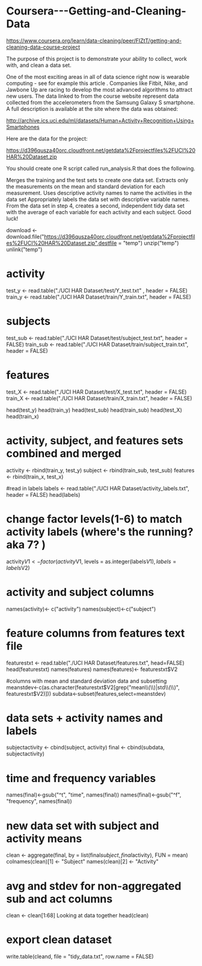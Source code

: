 # Coursera---Getting-and-Cleaning-Data

https://www.coursera.org/learn/data-cleaning/peer/FIZtT/getting-and-cleaning-data-course-project

The purpose of this project is to demonstrate your ability to collect, work with, and clean a data set.

One of the most exciting areas in all of data science right now is wearable computing - see for example this article . Companies like Fitbit, Nike, and Jawbone Up are racing to develop the most advanced algorithms to attract new users. The data linked to from the course website represent data collected from the accelerometers from the Samsung Galaxy S smartphone. A full description is available at the site where the data was obtained:

http://archive.ics.uci.edu/ml/datasets/Human+Activity+Recognition+Using+Smartphones

Here are the data for the project:

https://d396qusza40orc.cloudfront.net/getdata%2Fprojectfiles%2FUCI%20HAR%20Dataset.zip

You should create one R script called run_analysis.R that does the following.

Merges the training and the test sets to create one data set.
Extracts only the measurements on the mean and standard deviation for each measurement.
Uses descriptive activity names to name the activities in the data set
Appropriately labels the data set with descriptive variable names.
From the data set in step 4, creates a second, independent tidy data set with the average of each variable for each activity and each subject.
Good luck!


download <- download.file("https://d396qusza40orc.cloudfront.net/getdata%2Fprojectfiles%2FUCI%20HAR%20Dataset.zip",destfile = "temp")
unzip("temp")
unlink("temp")

# activity
test_y  <- read.table("./UCI HAR Dataset/test/Y_test.txt" , header = FALSE)
train_y <- read.table("./UCI HAR Dataset/train/Y_train.txt", header = FALSE)

# subjects  
test_sub  <- read.table("./UCI HAR Dataset/test/subject_test.txt", header = FALSE)
train_sub <- read.table("./UCI HAR Dataset/train/subject_train.txt", header = FALSE)

# features 
test_X  <- read.table("./UCI HAR Dataset/test/X_test.txt", header = FALSE)
train_X <- read.table("./UCI HAR Dataset/train/X_train.txt", header = FALSE)

head(test_y)
head(train_y)
head(test_sub)
head(train_sub)
head(test_X)
head(train_x)

# activity, subject, and features sets combined and merged

activity <- rbind(train_y, test_y)
subject <- rbind(train_sub, test_sub)
features <- rbind(train_x, test_x)

#read in labels
labels <- read.table("./UCI HAR Dataset/activity_labels.txt", header = FALSE)
head(labels)

# change factor levels(1-6) to match activity labels (where's the running? aka 7? )
activity$V1 <- factor(activity$V1, levels = as.integer(labels$V1), labels = labels$V2)

# activity and subject columns
names(activity)<- c("activity")
names(subject)<-c("subject")

#  feature columns from features text file
featurestxt <- read.table("./UCI HAR Dataset/features.txt", head=FALSE)
head(featurestxt)
names(features)
names(features)<- featurestxt$V2

#columns with mean and standard deviation data and subsetting
meanstdev<-c(as.character(featurestxt$V2[grep("mean\\(\\)|std\\(\\)", featurestxt$V2)]))
subdata<-subset(features,select=meanstdev)

# data sets +  activity names and labels
subjectactivity <- cbind(subject, activity)
final <- cbind(subdata, subjectactivity)

# time and frequency variables
names(final)<-gsub("^t", "time", names(final))
names(final)<-gsub("^f", "frequency", names(final))

# new data set with subject and activity means
clean <- aggregate(final, by = list(final$subject, final$activity), FUN = mean)
colnames(clean)[1] <- "Subject"
names(clean)[2] <- "Activity"

# avg and stdev for non-aggregated sub and act columns
clean <- clean[1:68]
Looking at data together
head(clean)

# export clean dataset
write.table(cleand, file = "tidy_data.txt", row.name = FALSE)

